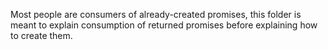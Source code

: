 Most people are consumers of already-created promises, this folder is meant to explain consumption of returned promises before explaining how to create them.
